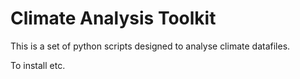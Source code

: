 # Climate Analysis Toolkit

This is a set of python scripts designed to analyse climate datafiles.

To install etc.


